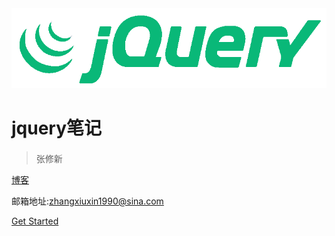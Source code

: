 <img src="./media/jq.png" width="700" alt="">

# jquery笔记

> 张修新 <span style="font-size: 18px;"></span>

[博客](http://zhangxiuxin.top) 

邮箱地址:zhangxiuxin1990@sina.com

[Get Started](README)